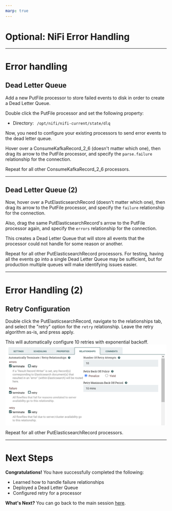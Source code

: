 ```yaml
---
marp: true
---
```

<!-- paginate: true -->

<style>
blockquote {
    font-size: 60%;
    margin-top: auto;
}
</style>

<style>
img[alt~="center"] {
  display: block;
  margin: 0 auto;
}
</style>

# Optional: NiFi Error Handling

---

# Error handling

## Dead Letter Queue

Add a new PutFile processor to store failed events to disk in order to create a Dead Letter Queue.

Double click the PutFile processor and set the following property:
- <span style="float: left; padding-right: 10px">Directory:</span> <span style="float: left">`/opt/nifi/nifi-current/state/dlq`</span>

Now, you need to configure your existing processors to send error events to the dead letter queue.

Hover over a ConsumeKafkaRecord_2_6 (doesn't matter which one), then drag its arrow to the PutFile processor, and specify the `parse.failure` relationship for the connection.

Repeat for all other ConsumeKafkaRecord_2_6 processors.

---

## Dead Letter Queue (2)

Now, hover over a PutElasticsearchRecord (doesn't matter which one), then drag its arrow to the PutFile processor, and specify the `failure` relationship for the connection.

Also, drag the same PutElasticsearchRecord's arrow to the PutFile processor again, and specify the `errors` relationship for the connection.

This creates a Dead Letter Queue that will store all events that the processor could not handle for some reason or another.

Repeat for all other PutElasticsearchRecord processors. For testing, having all the events go into a single Dead Letter Queue may be sufficient, but for production multiple queues will make identifying issues easier.

---

# Error Handling (2)

## Retry Configuration

Double click the PutElasticsearchRecord, navigate to the relationships tab, and select the "retry" option for the `retry` relationship. Leave the retry algorithm as-is, and press apply.

This will automatically configure 10 retries with exponential backoff.
![height:250px center](images/nifi-retry.png)

Repeat for all other PutElasticsearchRecord processors.

---

# Next Steps

**Congratulations!**
You have successfully completed the following:
- Learned how to handle failure relationships
- Deployed a Dead Letter Queue
- Configured retry for a processor

**What's Next?**
You can go back to the main session [here](https://hautonjt.github.io/pipeline2.pdf#page=29).